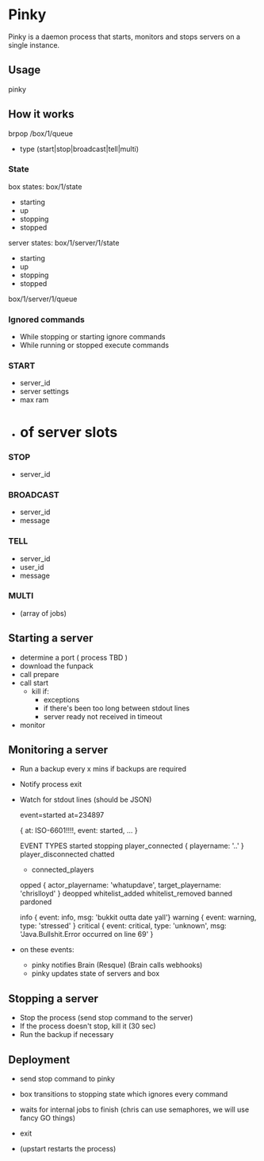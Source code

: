 # Pinky

Pinky is a daemon process that starts, monitors and stops servers on a single instance.

## Usage

pinky <box-id>

## How it works

brpop /box/1/queue
  - type (start|stop|broadcast|tell|multi)

### State

box states:
box/1/state
  - starting
  - up
  - stopping
  - stopped

server states:
box/1/server/1/state
  - starting
  - up
  - stopping
  - stopped

box/1/server/1/queue

### Ignored commands
* While stopping or starting ignore commands
* While running or stopped execute commands

### START
  - server_id
  - server settings
  - max ram
  - # of server slots

### STOP
  - server_id

### BROADCAST
  - server_id
  - message

### TELL
  - server_id
  - user_id
  - message

### MULTI
  - (array of jobs)


## Starting a server
* determine a port       ( process TBD )
* download the funpack
* call prepare
* call start
    - kill if:
      - exceptions
      - if there's been too long between stdout lines
      - server ready not received in timeout
* monitor

## Monitoring a server
* Run a backup every x mins if backups are required
* Notify process exit
* Watch for stdout lines (should be JSON)

  event=started at=234897

  { at: ISO-6601!!!!, event: started, ... }

  EVENT TYPES
    started
    stopping
    player_connected      { playername: '..' }
    player_disconnected
    chatted
    * connected_players

    opped               { actor_playername: 'whatupdave',
                          target_playername: 'chrislloyd' }
    deopped
    whitelist_added
    whitelist_removed
    banned
    pardoned

    info          { event: info, msg: 'bukkit outta date yall'}
    warning       { event: warning, type: 'stressed' }
    critical      { event: critical,
                    type: 'unknown',
                    msg: 'Java.Bullshit.Error occurred on line 69' }

* on these events:
  - pinky notifies Brain (Resque) (Brain calls webhooks)
  - pinky updates state of servers and box

## Stopping a server
* Stop the process (send stop command to the server)
* If the process doesn't stop, kill it (30 sec)
* Run the backup if necessary

## Deployment

* send stop command to pinky
* box transitions to stopping state which ignores every command
* waits for internal jobs to finish (chris can use semaphores, we will use fancy GO things)
* exit

* (upstart restarts the process)


